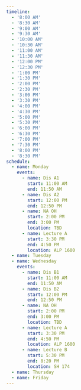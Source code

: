 ```yaml
---
timeline:
  - '8:00 AM'
  - '8:30 AM'
  - '9:00 AM'
  - '9:30 AM'
  - '10:00 AM'
  - '10:30 AM'
  - '11:00 AM'
  - '11:30 AM'
  - '12:00 PM'
  - '12:30 PM'
  - '1:00 PM'
  - '1:30 PM'
  - '2:00 PM'
  - '2:30 PM'
  - '3:00 PM'
  - '3:30 PM'
  - '4:00 PM'
  - '4:30 PM'
  - '5:00 PM'
  - '5:30 PM'
  - '6:00 PM'
  - '6:30 PM'
  - '7:00 PM'
  - '7:30 PM'
  - '8:00 PM'
  - '8:30 PM'
schedule:
  - name: Monday
    events:
      - name: Dis A1
        start: 11:00 AM
        end: 11:50 AM
      - name: Dis A2
        start: 12:00 PM
        end: 12:50 PM
      - name: NA OH
        start: 2:00 PM
        end: 3:00 PM
        location: TBD
      - name: Lecture A
        start: 3:30 PM
        end: 4:50 PM
        location: ALP 1600 
  - name: Tuesday
  - name: Wednesday
    events:
      - name: Dis B1
        start: 11:00 AM
        end: 11:50 AM
      - name: Dis B2
        start: 12:00 PM
        end: 12:50 PM
      - name: NA OH
        start: 2:00 PM
        end: 3:00 PM
        location: TBD
      - name: Lecture A
        start: 3:30 PM
        end: 4:50 PM
        location: ALP 1600 
      - name: Lecture B
        start: 5:30 PM
        end: 8:20 PM
        location: SH 174
  - name: Thursday
  - name: Friday
---
```

